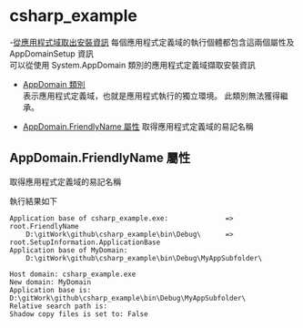 # csharp_example


-[從應用程式域取出安裝資訊][3]
每個應用程式定義域的執行個體都包含這兩個屬性及 AppDomainSetup 資訊  
可以從使用 System.AppDomain 類別的應用程式定義域擷取安裝資訊  


- [AppDomain 類別][1]  
表示應用程式定義域，也就是應用程式執行的獨立環境。 此類別無法獲得繼承。  

- [AppDomain.FriendlyName 屬性][2]
取得應用程式定義域的易記名稱

## AppDomain.FriendlyName 屬性


取得應用程式定義域的易記名稱


執行結果如下
```
Application base of csharp_example.exe:              => root.FriendlyName
	D:\gitWork\github\csharp_example\bin\Debug\      => root.SetupInformation.ApplicationBase
Application base of MyDomain:
	D:\gitWork\github\csharp_example\bin\Debug\MyAppSubfolder\

Host domain: csharp_example.exe
New domain: MyDomain
Application base is: D:\gitWork\github\csharp_example\bin\Debug\MyAppSubfolder\
Relative search path is: 
Shadow copy files is set to: False	
```


[1]:https://docs.microsoft.com/zh-tw/dotnet/api/system.appdomain?view=net-6.0
[2]:https://docs.microsoft.com/zh-tw/dotnet/api/system.appdomain.friendlyname?view=net-6.0
[3]:https://docs.microsoft.com/zh-tw/dotnet/framework/app-domains/retrieve-setup-information
